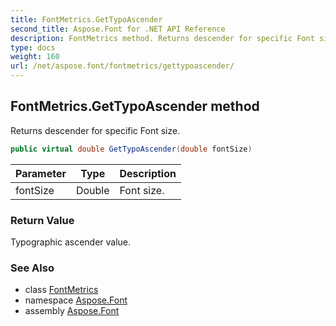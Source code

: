 ```yaml
---
title: FontMetrics.GetTypoAscender
second_title: Aspose.Font for .NET API Reference
description: FontMetrics method. Returns descender for specific Font size
type: docs
weight: 160
url: /net/aspose.font/fontmetrics/gettypoascender/
---
```

## FontMetrics.GetTypoAscender method

Returns descender for specific Font size.

```csharp
public virtual double GetTypoAscender(double fontSize)
```

| Parameter | Type | Description |
| --- | --- | --- |
| fontSize | Double | Font size. |

### Return Value

Typographic ascender value.

### See Also

* class [FontMetrics](../)
* namespace [Aspose.Font](../../../aspose.font/)
* assembly [Aspose.Font](../../../)


